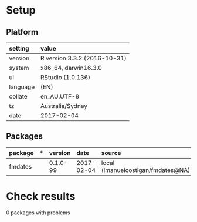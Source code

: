 # Setup

## Platform

|setting  |value                        |
|:--------|:----------------------------|
|version  |R version 3.3.2 (2016-10-31) |
|system   |x86_64, darwin16.3.0         |
|ui       |RStudio (1.0.136)            |
|language |(EN)                         |
|collate  |en_AU.UTF-8                  |
|tz       |Australia/Sydney             |
|date     |2017-02-04                   |

## Packages

|package |*  |version  |date       |source                             |
|:-------|:--|:--------|:----------|:----------------------------------|
|fmdates |   |0.1.0-99 |2017-02-04 |local (imanuelcostigan/fmdates@NA) |

# Check results
0 packages with problems


